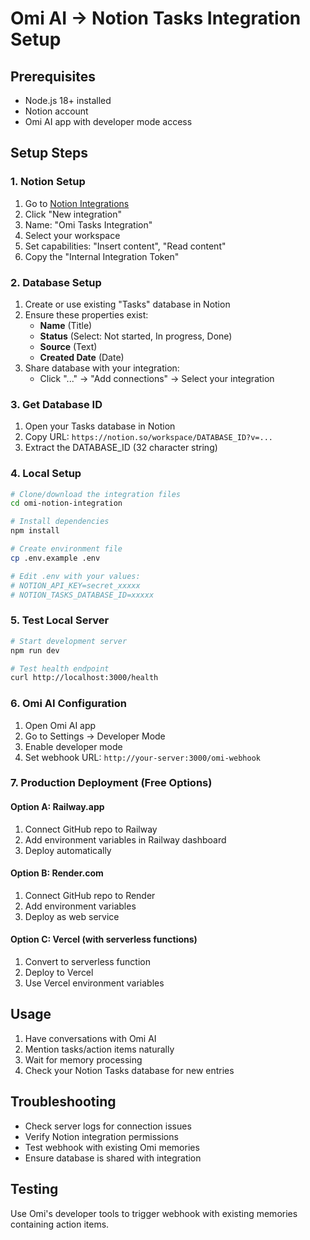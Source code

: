 # Omi AI → Notion Tasks Integration Setup

## Prerequisites
- Node.js 18+ installed
- Notion account
- Omi AI app with developer mode access

## Setup Steps

### 1. Notion Setup
1. Go to [Notion Integrations](https://www.notion.so/my-integrations)
2. Click "New integration"
3. Name: "Omi Tasks Integration"
4. Select your workspace
5. Set capabilities: "Insert content", "Read content"
6. Copy the "Internal Integration Token"

### 2. Database Setup
1. Create or use existing "Tasks" database in Notion
2. Ensure these properties exist:
   - **Name** (Title)
   - **Status** (Select: Not started, In progress, Done)
   - **Source** (Text)
   - **Created Date** (Date)
3. Share database with your integration:
   - Click "..." → "Add connections" → Select your integration

### 3. Get Database ID
1. Open your Tasks database in Notion
2. Copy URL: `https://notion.so/workspace/DATABASE_ID?v=...`
3. Extract the DATABASE_ID (32 character string)

### 4. Local Setup
```bash
# Clone/download the integration files
cd omi-notion-integration

# Install dependencies
npm install

# Create environment file
cp .env.example .env

# Edit .env with your values:
# NOTION_API_KEY=secret_xxxxx
# NOTION_TASKS_DATABASE_ID=xxxxx
```

### 5. Test Local Server
```bash
# Start development server
npm run dev

# Test health endpoint
curl http://localhost:3000/health
```

### 6. Omi AI Configuration
1. Open Omi AI app
2. Go to Settings → Developer Mode
3. Enable developer mode
4. Set webhook URL: `http://your-server:3000/omi-webhook`

### 7. Production Deployment (Free Options)

#### Option A: Railway.app
1. Connect GitHub repo to Railway
2. Add environment variables in Railway dashboard
3. Deploy automatically

#### Option B: Render.com
1. Connect GitHub repo to Render
2. Add environment variables
3. Deploy as web service

#### Option C: Vercel (with serverless functions)
1. Convert to serverless function
2. Deploy to Vercel
3. Use Vercel environment variables

## Usage
1. Have conversations with Omi AI
2. Mention tasks/action items naturally
3. Wait for memory processing
4. Check your Notion Tasks database for new entries

## Troubleshooting
- Check server logs for connection issues
- Verify Notion integration permissions
- Test webhook with existing Omi memories
- Ensure database is shared with integration

## Testing
Use Omi's developer tools to trigger webhook with existing memories containing action items.